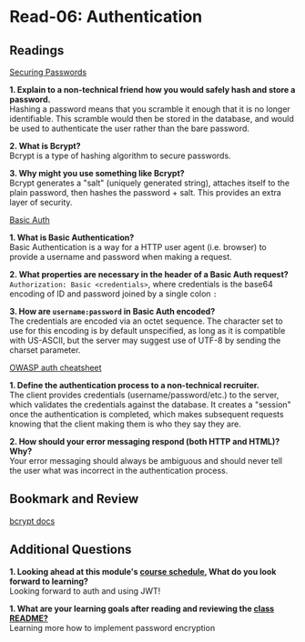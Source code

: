 # Read-06: Authentication

## Readings

[Securing Passwords](https://thehackernews.com/2014/04/securing-passwords-with-bcrypt-hashing.html)

**1. Explain to a non-technical friend how you would safely hash and store a password.**  
  Hashing a password means that you scramble it enough that it is no longer identifiable.  This scramble would then be stored in the database, and would be used to authenticate the user rather than the bare password.

**2. What is Bcrypt?**  
Bcrypt is a type of hashing algorithm to secure passwords.

**3. Why might you use something like Bcrypt?**  
Bcrypt generates a "salt" (uniquely generated string), attaches itself to the plain password, then hashes the password + salt.  This provides an extra layer of security.

[Basic Auth](https://en.wikipedia.org/wiki/Basic_access_authentication)

**1. What is Basic Authentication?**  
Basic Authentication is a way for a HTTP user agent (i.e. browser) to provide a username and password when making a request.

**2. What properties are necessary in the header of a Basic Auth request?**  
`Authorization: Basic <credentials>`, where credentials is the base64 encoding of ID and password joined by a single colon `:`

**3. How are `username:password` in Basic Auth encoded?**  
The credentials are encoded via an octet sequence. The character set to use for this encoding is by default unspecified, as long as it is compatible with US-ASCII, but the server may suggest use of UTF-8 by sending the charset parameter.

[OWASP auth cheatsheet](https://www.owasp.org/index.php/Authentication_Cheat_Sheet)

**1. Define the authentication process to a non-technical recruiter.**  
The client provides credentials (username/password/etc.) to the server, which validates the credentials against the database.  It creates a "session" once the authentication is completed, which makes subsequent requests knowing that the client making them is who they say they are.

**2. How should your error messaging respond (both HTTP and HTML)?  Why?**  
Your error messaging should always be ambiguous and should never tell the user what was incorrect in the authentication process.

## Bookmark and Review

[bcrypt docs](https://www.npmjs.com/package/bcrypt)

## Additional Questions

**1. Looking ahead at this module's [course schedule](../#module-2), What do you look forward to learning?**  
Looking forward to auth and using JWT!

**1. What are your learning goals after reading and reviewing the [class README?](./)**  
Learning more how to implement password encryption